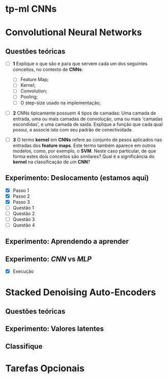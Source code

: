 tp-ml CNNs
==========

# Convolutional Neural Networks
## Questões teóricas
- [ ] **1** Explique o que são e para que servem cada um dos seguintes
    conceitos, no contexto de **CNNs**:
  - [ ]  Feature Map;
  - [ ]  Kernel;
  - [ ]  Convolution;
  - [ ]  Pooling;
  - [ ]  O step-size usado na implementação;

- [ ] **2** CNNs tipicamente possuem 4 tipos de camadas: Uma camada de entrada,
    uma ou mais camadas de convolução, uma ou mais 'camadas escondidas', e uma
    camada de saída. Explique a função que cada qual possui, e associe isto com
    seu padrão de conectividade.

- [ ] **3** O termo **kernel** em **CNNs** refere ao conjunto de pesos aplicados
    nas entradas dos **feature maps**. Este termo também aparece em outros
    modelos, como, por exemplo, o **SVM**. Neste caso particular, de que forma
    estes dois conceitos são similares? Qual é a significância do **kernel** na
    classificação de um **CNN**?

## Experimento: Deslocamento (estamos aqui)
- [x] Passo 1
- [x] Passo 2
- [x] Passo 3
- [ ] Questão 1
- [ ] Questão 2
- [ ] Questão 3
- [ ] Questão 4

## Experimento: Aprendendo a aprender

## Experimento: *CNN* vs *MLP*
- [x] Execução

# Stacked Denoising Auto-Encoders
## Questões teóricas
## Experimento: Valores latentes
## Classifique

# Tarefas Opcionais
